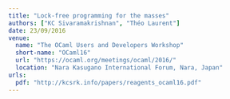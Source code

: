 ```yaml
---
title: "Lock-free programming for the masses"
authors: ["KC Sivaramakrishnan", "Théo Laurent"]
date: 23/09/2016
venue:
  name: "The OCaml Users and Developers Workshop"
  short-name: "OCaml16"
  url: "https://ocaml.org/meetings/ocaml/2016/"
  location: "Nara Kasugano International Forum, Nara, Japan"
urls:
  pdf: "http://kcsrk.info/papers/reagents_ocaml16.pdf"
---
```


